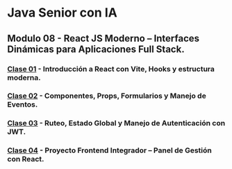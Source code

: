 # Java Senior con IA
## Modulo 08 - React JS Moderno – Interfaces Dinámicas para Aplicaciones Full Stack.

### [Clase 01](1) - Introducción a React con Vite, Hooks y estructura moderna.

### [Clase 02](2) - Componentes, Props, Formularios y Manejo de Eventos.

### [Clase 03](3) - Ruteo, Estado Global y Manejo de Autenticación con JWT.

### [Clase 04](4) - Proyecto Frontend Integrador – Panel de Gestión con React.

